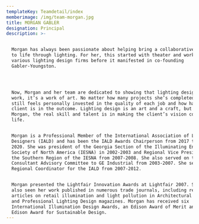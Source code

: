 ```yaml
---
templateKey: Teamdetail/index
memberimage: /img/team-morgan.jpg
title: MORGAN GABLER
designation: Principal
description: >-


  Morgan has always been passionate about helping bring a collaborative vision
  to life through lighting. For her, this started with theater and working in
  various lighting design firms before it manifested in co-founding
  Gabler-Youngston.




  Now, Morgan and her team are dedicated to showing that lighting design isn’t
  work, it’s a work of art. No matter how many projects she’s completed, Morgan
  still feels personally invested in the quality of each job and how happy the
  client is in the outcome. Lighting design is an art and a craft, but for
  Morgan, the real skill and talent is in making the client’s vision come to
  life.


  Morgan is a Professional Member of the International Association of Lighting
  Designers (IALD) and has been the IALD Awards Chairperson from 2017 through
  2020. She was president of the Georgia Section of the Illuminating Engineering
  Society of North America (IESNA) in 2002-2003 and Regional Vice President for
  the Southern Region of the IESNA from 2007-2008. She also served on the
  Consultant Advisory Committee to GE Industrial from 2003-2007. She served as a
  Regional Coordinator for the IALD from 2007-2012.


  Morgan presented the Lightfair Innovation Awards at Lightfair 2007. She has
  also seen her work published in numerous trade journals, including recent
  articles on retail illumination and light pollution in Architectural Lighting
  and Professional Lighting Design magazines. Morgan has received six
  International Illumination Design Awards, an Edison Award of Merit and an
  Edison Award for Sustainable Design.
---
```


